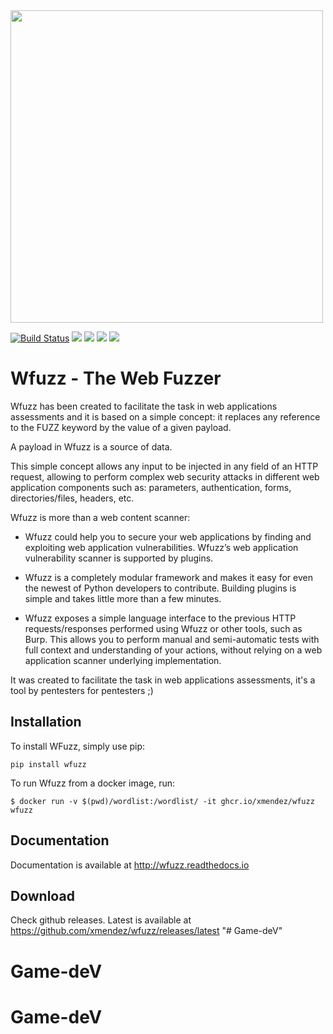 <img src="https://github.com/xmendez/wfuzz/blob/master/docs/_static/logo/wfuzz_letters.svg" width="500">

[![Build Status](https://travis-ci.org/xmendez/wfuzz.svg?branch=master)](https://travis-ci.org/xmendez/wfuzz)
<a href="https://pypi.python.org/pypi/wfuzz"><img src="https://img.shields.io/pypi/v/wfuzz.svg"></a>
<a href="https://pypi.python.org/pypi/wfuzz"><img src="https://img.shields.io/pypi/dm/wfuzz"></a>
<a href="https://pypi.python.org/pypi/wfuzz"><img src="https://img.shields.io/pypi/pyversions/wfuzz.svg"></a>
<a href="https://codecov.io/github/xmendez/wfuzz"><img src="https://codecov.io/github/xmendez/wfuzz/coverage.svg?branch=master"></a>


# Wfuzz - The Web Fuzzer

Wfuzz has been created to facilitate the task in web applications assessments and it is based on a simple concept: it replaces any reference to the FUZZ keyword by the value of a given payload.

A payload in Wfuzz is a source of data.

This simple concept allows any input to be injected in any field of an HTTP request, allowing to perform complex web security attacks in different web application components such as: parameters, authentication, forms, directories/files, headers, etc.

Wfuzz is more than a web content scanner:

* Wfuzz could help you to secure your web applications by finding and exploiting web application vulnerabilities. Wfuzz’s web application vulnerability scanner is supported by plugins.

* Wfuzz is a completely modular framework and makes it easy for even the newest of Python developers to contribute. Building plugins is simple and takes little more than a few minutes.

* Wfuzz exposes a simple language interface to the previous HTTP requests/responses performed using Wfuzz or other tools, such as Burp. This allows you to perform manual and semi-automatic tests with full context and understanding of your actions, without relying on a web application scanner underlying implementation.


It was created to facilitate the task in web applications assessments, it's a tool by pentesters for pentesters ;)

## Installation 

To install WFuzz, simply use pip:

```
pip install wfuzz
```

To run Wfuzz from a docker image, run:

```
$ docker run -v $(pwd)/wordlist:/wordlist/ -it ghcr.io/xmendez/wfuzz wfuzz
```

## Documentation

Documentation is available at http://wfuzz.readthedocs.io

## Download 

Check github releases. Latest is available at https://github.com/xmendez/wfuzz/releases/latest
"# Game-deV" 
# Game-deV
# Game-deV
